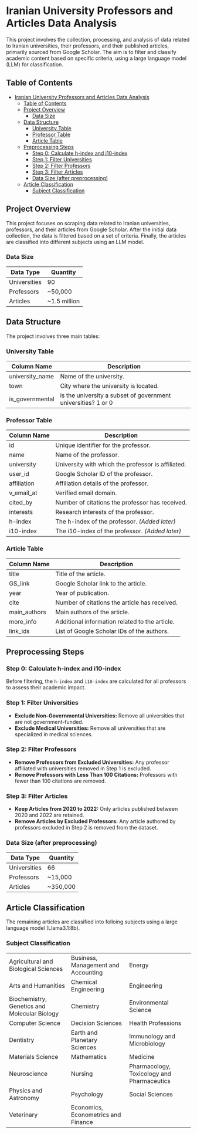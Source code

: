 # Iranian University Professors and Articles Data Analysis

This project involves the collection, processing, and analysis of data related to Iranian universities, their professors, and their published articles, primarily sourced from Google Scholar. The aim is to filter and classify academic content based on specific criteria, using a large language model (LLM) for classification.

## Table of Contents

- [Iranian University Professors and Articles Data Analysis](#iranian-university-professors-and-articles-data-analysis)
  - [Table of Contents](#table-of-contents)
  - [Project Overview](#project-overview)
    - [Data Size](#data-size)
  - [Data Structure](#data-structure)
    - [University Table](#university-table)
    - [Professor Table](#professor-table)
    - [Article Table](#article-table)
  - [Preprocessing Steps](#preprocessing-steps)
    - [Step 0: Calculate h-index and i10-index](#step-0-calculate-h-index-and-i10-index)
    - [Step 1: Filter Universities](#step-1-filter-universities)
    - [Step 2: Filter Professors](#step-2-filter-professors)
    - [Step 3: Filter Articles](#step-3-filter-articles)
    - [Data Size (after preprocessing)](#data-size-after-preprocessing)
  - [Article Classification](#article-classification)
    - [Subject Classification](#subject-classification)

## Project Overview

This project focuses on scraping data related to Iranian universities, professors, and their articles from Google Scholar. After the initial data collection, the data is filtered based on a set of criteria. Finally, the articles are classified into different subjects using an LLM model.

### Data Size

| Data Type   | Quantity  |
|-------------|-----------|
| Universities| 90        |
| Professors  | ~50,000   |
| Articles    | ~1.5 million |

## Data Structure

The project involves three main tables:

### University Table

| Column Name     | Description                                |
|-----------------|--------------------------------------------|
| university_name | Name of the university.                    |
| town            | City where the university is located.      |
| is_governmental  | is the university a subset of government universities? 1 or 0|

### Professor Table

| Column Name   | Description                                       |
|---------------|---------------------------------------------------|
| id            | Unique identifier for the professor.              |
| name          | Name of the professor.                            |
| university    | University with which the professor is affiliated.|
| user_id       | Google Scholar ID of the professor.               |
| affiliation   | Affiliation details of the professor.             |
| v_email_at    | Verified email domain.                            |
| cited_by      | Number of citations the professor has received.   |
| interests     | Research interests of the professor.              |
| h-index       | The h-index of the professor. *(Added later)*     |
| i10-index     | The i10-index of the professor. *(Added later)*   |

### Article Table

| Column Name | Description                                       |
|-------------|---------------------------------------------------|
| title       | Title of the article.                             |
| GS_link     | Google Scholar link to the article.               |
| year        | Year of publication.                              |
| cite        | Number of citations the article has received.     |
| main_authors| Main authors of the article.                      |
| more_info   | Additional information related to the article.    |
| link_ids    | List of Google Scholar IDs of the authors.        |

## Preprocessing Steps

### Step 0: Calculate h-index and i10-index

Before filtering, the `h-index` and `i10-index` are calculated for all professors to assess their academic impact.

### Step 1: Filter Universities

- **Exclude Non-Governmental Universities:** Remove all universities that are not government-funded.
- **Exclude Medical Universities:** Remove all universities that are specialized in medical sciences.

### Step 2: Filter Professors

- **Remove Professors from Excluded Universities:** Any professor affiliated with universities removed in Step 1 is excluded.
- **Remove Professors with Less Than 100 Citations:** Professors with fewer than 100 citations are removed.

### Step 3: Filter Articles

- **Keep Articles from 2020 to 2022:** Only articles published between 2020 and 2022 are retained.
- **Remove Articles by Excluded Professors:** Any article authored by professors excluded in Step 2 is removed from the dataset.

### Data Size (after preprocessing)

| Data Type   | Quantity  |
|-------------|-----------|
| Universities| 66        |
| Professors  | ~15,000   |
| Articles    | ~350,000  |

## Article Classification

The remaining articles are classified into folloing subjects using a large language model (Llama3.1:8b).

### Subject Classification

<table border="0">
  <tr>
    <td>Agricultural and Biological Sciences</td>
    <td>Business, Management and Accounting</td>
    <td>Energy</td>
  </tr>
  <tr>
    <td>Arts and Humanities</td>
    <td>Chemical Engineering</td>
    <td>Engineering</td>
  </tr>
  <tr>
    <td>Biochemistry, Genetics and Molecular Biology</td>
    <td>Chemistry</td>
    <td>Environmental Science</td>
  </tr>
  <tr>
    <td>Computer Science</td>
    <td>Decision Sciences</td>
    <td>Health Professions</td>
  </tr>
  <tr>
    <td>Dentistry</td>
    <td>Earth and Planetary Sciences</td>
    <td>Immunology and Microbiology</td>
  </tr>
  <tr>
    <td>Materials Science</td>
    <td>Mathematics</td>
    <td>Medicine</td>
  </tr>
  <tr>
    <td>Neuroscience</td>
    <td>Nursing</td>
    <td>Pharmacology, Toxicology and Pharmaceutics</td>
  </tr>
  <tr>
    <td>Physics and Astronomy</td>
    <td>Psychology</td>
    <td>Social Sciences</td>
  </tr>
  <tr>
    <td>Veterinary</td>
    <td>Economics, Econometrics and Finance</td>
    <td></td>
  </tr>
</table>
